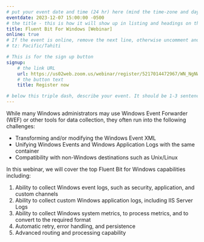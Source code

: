 ```yaml
---
# put your event date and time (24 hr) here (mind the time-zone and daylight saving time!):
eventdate: 2023-12-07 15:00:00 -0500
# the title - this is how it will show up in listing and headings on the site:
title: Fluent Bit For Windows [Webinar]
online: true
# If the event is online, remove the next line, otherwise uncomment and adjust it:
# tz: Pacific/Tahiti

# This is for the sign up button
signup:
    # the link URL
    url: https://us02web.zoom.us/webinar/register/5217014472967/WN_NgNWpDhmRjyP2a8JN8VYSQ
    # the button text
    title: Register now

# below this triple dash, describe your event. It should be 1-3 sentences
---
```


While many Windows administrators may use Windows Event Forwarder (WEF) or other tools for 
data collection, they often run into the following challenges:

* Transforming and/or modifying the Windows Event XML
* Unifying Windows Events and Windows Application Logs with the same container
* Compatibility with non-Windows destinations such as Unix/Linux

In this webinar, we will cover the top Fluent Bit for Windows capabilities including:

1. Ability to collect Windows event logs, such as security, application, and custom channels
2. Ability to collect custom Windows application logs, including IIS Server Logs
3. Ability to collect Windows system metrics, to process metrics, and to convert to the required format
4. Automatic retry, error handling, and persistence
5. Advanced routing and processing capability
